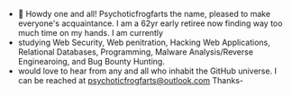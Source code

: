 - 👋 Howdy one and all! Psychoticfrogfarts the name, pleased to make everyone's acquaintance. I am a 62yr early retiree now finding way too much time on my hands. I am currently
- studying Web Security, Web penitration, Hacking Web Applications, Relational Databases, Programming, Malware Analysis/Reverse Enginearoing, and Bug Bounty Hunting.
- would love to hear from any and all who inhabit the GitHub universe. I can be reached at psychoticfrogfarts@outlook.com Thanks- 
  
  

<!---
psychoticfrogfarts/psychoticfrogfarts is a ✨ special ✨ repository because its `README.md` (this file) appears on your GitHub profile.
You can click the Preview link to take a look at your changes.
--->
